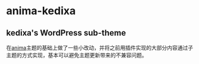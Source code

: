 # anima-kedixa
## kedixa's WordPress sub-theme

在[anima](https://www.cryoutcreations.eu/wordpress-themes/anima)主题的基础上做了一些小改动，并将之前用插件实现的大部分内容通过子主题的方式实现，基本可以避免主题更新带来的不兼容问题。